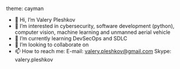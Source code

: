 theme: cayman

- 👋 Hi, I’m Valery Pleshkov
- 👀 I’m interested in cybersecurity, software development (python), computer vision, machine learning and unmanned aerial vehicle
- 🌱 I’m currently learning DevSecOps and SDLC
- 💞️ I’m looking to collaborate on 
- 📫 How to reach me:
E-mail: valery.pleshkov@gmail.com
Skype: valery.pleshkov

<!---
valerypleshkov/valerypleshkov is a ✨ special ✨ repository because its `README.md` (this file) appears on your GitHub profile.
You can click the Preview link to take a look at your changes.
--->
